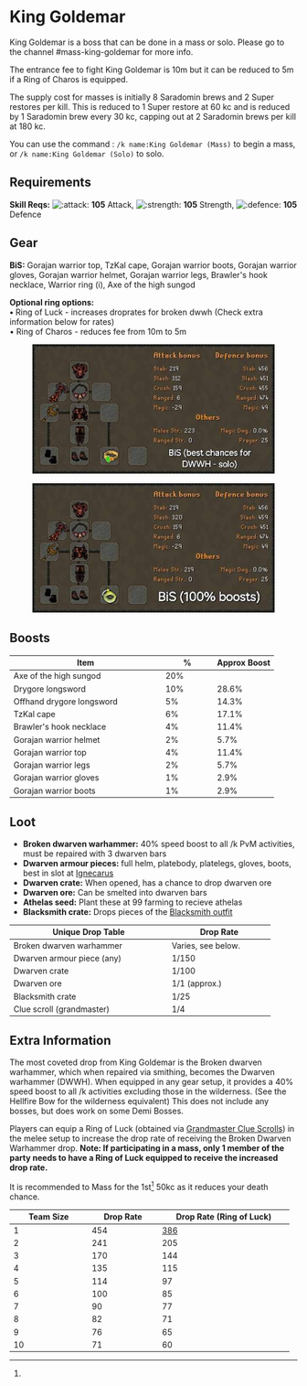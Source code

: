 # King Goldemar

King Goldemar is a boss that can be done in a mass or solo. Please go to the channel #mass-king-goldemar for more info.

The entrance fee to fight King Goldemar is 10m but it can be reduced to 5m if a Ring of Charos is equipped.

The supply cost for masses is initially 8 Saradomin brews and 2 Super restores per kill. This is reduced to 1 Super restore at 60 kc and is reduced by 1 Saradomin brew every 30 kc, capping out at 2 Saradomin brews per kill at 180 kc.

You can use the command : `/k name:King Goldemar (Mass)` to begin a mass, or `/k name:King Goldemar (Solo)` to solo.

## Requirements

**Skill Reqs:** ![:attack:](https://cdn.discordapp.com/emojis/630911039969427467.png?v=1) **105** Attack, ![:strength:](https://cdn.discordapp.com/emojis/630911040481263617.png?v=1) **105** Strength, ![:defence:](https://cdn.discordapp.com/emojis/630911040393052180.png?v=1) **105** Defence

## Gear

**BiS:** Gorajan warrior top, TzKal cape, Gorajan warrior boots, Gorajan warrior gloves, Gorajan warrior helmet, Gorajan warrior legs, Brawler's hook necklace, Warrior ring (i), Axe of the high sungod

**Optional ring options:** \
**•** Ring of Luck - increases droprates for broken dwwh (Check extra information below for rates)\
• Ring of Charos - reduces fee from 10m to 5m

<div>

<figure><img src="../../.gitbook/assets/image.jpg" alt=""><figcaption></figcaption></figure>

 

<figure><img src="../../.gitbook/assets/image-1.jpg" alt=""><figcaption></figcaption></figure>

</div>

## Boosts

<table data-header-hidden><thead><tr><th width="252">Item</th><th width="76.33333333333331">%</th><th data-hidden>Approx Boost</th></tr></thead><tbody><tr><td>Axe of the high sungod</td><td>20%</td><td></td></tr><tr><td>Drygore longsword</td><td>10%</td><td>28.6%</td></tr><tr><td>Offhand drygore longsword</td><td>5%</td><td>14.3%</td></tr><tr><td>TzKal cape</td><td>6%</td><td>17.1%</td></tr><tr><td>Brawler's hook necklace</td><td>4%</td><td>11.4%</td></tr><tr><td>Gorajan warrior helmet</td><td>2%</td><td>5.7%</td></tr><tr><td>Gorajan warrior top</td><td>4%</td><td>11.4%</td></tr><tr><td>Gorajan warrior legs</td><td>2%</td><td>5.7%</td></tr><tr><td>Gorajan warrior gloves</td><td>1%</td><td>2.9%</td></tr><tr><td>Gorajan warrior boots</td><td>1%</td><td>2.9%</td></tr></tbody></table>

## Loot

* **Broken dwarven warhammer:** 40% speed boost to all /k PvM activities, must be repaired with 3 dwarven bars
* **Dwarven armour pieces:** full helm, platebody, platelegs, gloves, boots, best in slot at [Ignecarus](ignecarus.md)
* **Dwarven crate:** When opened, has a chance to drop dwarven ore
* **Dwarven ore:** Can be smelted into dwarven bars
* **Athelas seed:** Plant these at 99 farming to recieve athelas
* **Blacksmith crate:** Drops pieces of the [Blacksmith outfit](https://bso-wiki.oldschool.gg/custom-items/equippables#blacksmith-equipment)

<table><thead><tr><th width="263">Unique Drop Table</th><th width="166">Drop Rate</th></tr></thead><tbody><tr><td>Broken dwarven warhammer</td><td>Varies, see below.</td></tr><tr><td>Dwarven armour piece (any)</td><td>1/150</td></tr><tr><td>Dwarven crate</td><td>1/100</td></tr><tr><td>Dwarven ore</td><td>1/1 (approx.)</td></tr><tr><td>Blacksmith crate</td><td>1/25</td></tr><tr><td>Clue scroll (grandmaster)</td><td>1/4</td></tr></tbody></table>

## Extra Information

The most coveted drop from King Goldemar is the Broken dwarven warhammer, which when repaired via smithing, becomes the Dwarven warhammer (DWWH). When equipped in any gear setup, it provides a 40% speed boost to all /k activities excluding those in the wilderness. (See the Hellfire Bow for the wilderness equivalent) This does not include any bosses, but does work on some Demi Bosses.

Players can equip a Ring of Luck (obtained via [Grandmaster Clue Scrolls](https://bso-wiki.oldschool.gg/custom-items/grandmaster-clues)) in the melee setup to increase the drop rate of receiving the Broken Dwarven Warhammer drop. **Note: If participating in a mass, only 1 member of the party needs to have a Ring of Luck equipped to receive the increased drop rate.**

It is recommended to Mass for the 1st[^1] 50kc as it reduces your death chance.

<table data-full-width="false"><thead><tr><th width="123">Team Size</th><th width="109">Drop Rate</th><th width="216">Drop Rate (Ring of Luck)</th></tr></thead><tbody><tr><td>1</td><td>454</td><td><a data-footnote-ref href="#user-content-fn-2">386</a></td></tr><tr><td>2</td><td>241</td><td>205</td></tr><tr><td>3</td><td>170</td><td>144</td></tr><tr><td>4</td><td>135</td><td>115</td></tr><tr><td>5</td><td>114</td><td>97</td></tr><tr><td>6</td><td>100</td><td>85</td></tr><tr><td>7</td><td>90</td><td>77</td></tr><tr><td>8</td><td>82</td><td>71</td></tr><tr><td>9</td><td>76</td><td>65</td></tr><tr><td>10</td><td>71</td><td>60</td></tr></tbody></table>

[^1]: 

[^2]: 
